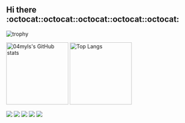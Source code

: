 ## Hi there :octocat::octocat::octocat::octocat::octocat:

![trophy](https://github-profile-trophy.vercel.app/?username=04myls&rank=B,C&theme=tokyonight)

<div style="text-align: left;">
  <img alt="04myls's GitHub stats" src="https://github-readme-stats.vercel.app/api?username=04myls&count_private=true&show_icons=true&theme=tokyonight" height="165px">
  <img alt="Top Langs" src="https://github-readme-stats.vercel.app/api/top-langs/?username=04myls&layout=compact&theme=tokyonight" height="165px">

</div>

![](http://github-profile-summary-cards.vercel.app/api/cards/profile-details?username=04myls&theme=tokyonight)
![](http://github-profile-summary-cards.vercel.app/api/cards/repos-per-language?username=04myls&theme=tokyonight)
![](http://github-profile-summary-cards.vercel.app/api/cards/most-commit-language?username=04myls&theme=tokyonight)
![](http://github-profile-summary-cards.vercel.app/api/cards/productive-time?username=04myls&theme=tokyonight)
![](http://github-profile-summary-cards.vercel.app/api/cards/stats?username=04myls&theme=tokyonight)








